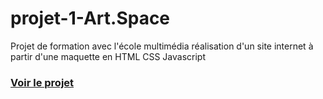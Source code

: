 # projet-1-Art.Space
Projet de formation avec l'école multimédia réalisation d'un site internet à partir d'une maquette en HTML CSS Javascript

### [Voir le projet]('https://assadi-dev.github.io/projet-1-Art.Space/')
